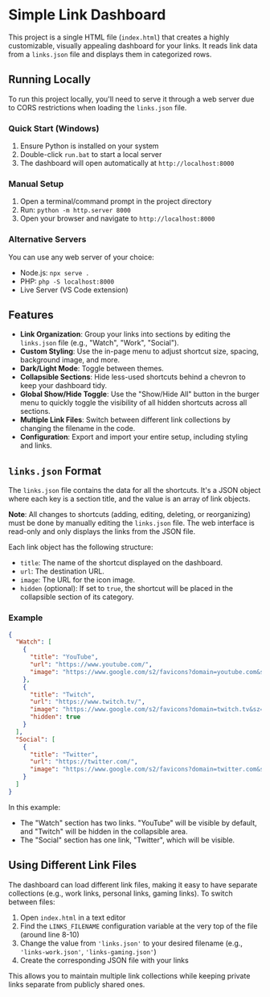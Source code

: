 # Simple Link Dashboard

This project is a single HTML file (`index.html`) that creates a highly customizable, visually appealing dashboard for your links. It reads link data from a `links.json` file and displays them in categorized rows.

## Running Locally

To run this project locally, you'll need to serve it through a web server due to CORS restrictions when loading the `links.json` file.

### Quick Start (Windows)
1. Ensure Python is installed on your system
2. Double-click `run.bat` to start a local server
3. The dashboard will open automatically at `http://localhost:8000`

### Manual Setup
1. Open a terminal/command prompt in the project directory
2. Run: `python -m http.server 8000`
3. Open your browser and navigate to `http://localhost:8000`

### Alternative Servers
You can use any web server of your choice:
- Node.js: `npx serve .`
- PHP: `php -S localhost:8000`
- Live Server (VS Code extension)

## Features

*   **Link Organization**: Group your links into sections by editing the `links.json` file (e.g., "Watch", "Work", "Social").
*   **Custom Styling**: Use the in-page menu to adjust shortcut size, spacing, background image, and more.
*   **Dark/Light Mode**: Toggle between themes.
*   **Collapsible Sections**: Hide less-used shortcuts behind a chevron to keep your dashboard tidy.
*   **Global Show/Hide Toggle**: Use the "Show/Hide All" button in the burger menu to quickly toggle the visibility of all hidden shortcuts across all sections.
*   **Multiple Link Files**: Switch between different link collections by changing the filename in the code.
*   **Configuration**: Export and import your entire setup, including styling and links.

## `links.json` Format

The `links.json` file contains the data for all the shortcuts. It's a JSON object where each key is a section title, and the value is an array of link objects.

**Note**: All changes to shortcuts (adding, editing, deleting, or reorganizing) must be done by manually editing the `links.json` file. The web interface is read-only and only displays the links from the JSON file.

Each link object has the following structure:

*   `title`: The name of the shortcut displayed on the dashboard.
*   `url`: The destination URL.
*   `image`: The URL for the icon image.
*   `hidden` (optional): If set to `true`, the shortcut will be placed in the collapsible section of its category.

### Example

```json
{
  "Watch": [
    {
      "title": "YouTube",
      "url": "https://www.youtube.com/",
      "image": "https://www.google.com/s2/favicons?domain=youtube.com&sz=64"
    },
    {
      "title": "Twitch",
      "url": "https://www.twitch.tv/",
      "image": "https://www.google.com/s2/favicons?domain=twitch.tv&sz=64",
      "hidden": true
    }
  ],
  "Social": [
    {
      "title": "Twitter",
      "url": "https://twitter.com/",
      "image": "https://www.google.com/s2/favicons?domain=twitter.com&sz=64"
    }
  ]
}
```

In this example:
*   The "Watch" section has two links. "YouTube" will be visible by default, and "Twitch" will be hidden in the collapsible area.
*   The "Social" section has one link, "Twitter", which will be visible.

## Using Different Link Files

The dashboard can load different link files, making it easy to have separate collections (e.g., work links, personal links, gaming links). To switch between files:

1. Open `index.html` in a text editor
2. Find the `LINKS_FILENAME` configuration variable at the very top of the file (around line 8-10)
3. Change the value from `'links.json'` to your desired filename (e.g., `'links-work.json'`, `'links-gaming.json'`)
4. Create the corresponding JSON file with your links

This allows you to maintain multiple link collections while keeping private links separate from publicly shared ones.

